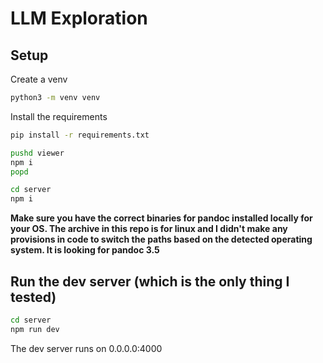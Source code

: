 # LLM Exploration

## Setup

Create a venv

```bash
python3 -m venv venv
```

Install the requirements

```bash
pip install -r requirements.txt
```

```bash
pushd viewer
npm i
popd
```

```bash
cd server
npm i
```

**Make sure you have the correct binaries for pandoc installed locally for your OS. The archive in this repo is for linux and I didn't make any provisions in code to switch the paths based on the detected operating system. It is looking for pandoc 3.5**

## Run the dev server (which is the only thing I tested)

```bash
cd server
npm run dev
```

The dev server runs on 0.0.0.0:4000
